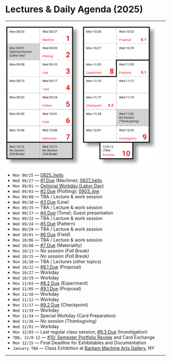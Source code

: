 # Lectures & Daily Agenda (2025)

---

<img src="../../syllabus/img/2025_schedule.png" width="480">

* `Mon 08/25` — [0825_hello](0825_hello/README.md)
* `Wed 08/27` — [#1 Due](../../assignments/2025/01_drawing_machine/README.md) (Machine); [0827_hello](0827_hello/README.md)
* `Mon 09/01` — [Optional Workday (Labor Day)](0901_workday/README.md)  
* `Wed 09/03` — [#2 Due](../../assignments/2025/02_getting_started/README.md) (Plotting); [0903_line](0903_line/README.md)
* `Mon 09/08` — TBA / Lecture & work session
* `Wed 09/10` — [#3 Due](../../assignments/2025/03_line/README.md) (Line)
* `Mon 09/15` — TBA / Lecture & work session
* `Wed 09/17` — [#4 Due](../../assignments/2025/04_tone/README.md) (Tone); Guest presentation
* `Mon 09/22` — TBA / Lecture & work session
* `Wed 09/24` — [#5 Due](../../assignments/2025/05_pattern/README.md) (Pattern)
* `Mon 09/29` — TBA / Lecture & work session
* `Wed 10/01` — [#6 Due](../../assignments/2025/06_field_distribution/README.md) (Field)
* `Mon 10/06` — TBA / Lecture & work session
* `Wed 10/08` — [#7 Due](../../assignments/2025/07_material_conditions/README.md) (Materiality)
* `Mon 10/13` — *No session (Fall Break)*
* `Wed 10/15` — *No session (Fall Break)*
* `Mon 10/20` — TBA / Lectures (other topics)
* `Wed 10/22` — [#8.1 Due](../../assignments/2025/08_self_directed_experiment/README.md) (Proposal)
* `Mon 10/27` — Workday
* `Wed 10/29` — Workday
* `Mon 11/03` — [#8.2 Due](../../assignments/2025/08_self_directed_experiment/README.md) (Experiment)
* `Wed 11/05` — [#9.1 Due](../../assignments/2025/09_self_directed_investigation/README.md) (Proposal)
* `Mon 11/10` — Workday
* `Wed 11/12` — Workday
* `Mon 11/17` — [#9.2 Due](../../assignments/2025/09_self_directed_investigation/README.md) (Checkpoint)
* `Wed 11/19` — Workday
* `Mon 11/24` — Special Workday (Card Preparation)
* `Wed 11/26` — *No session (Thanksgiving)*
* `Wed 12/01` — Workday
* `Mon 12/03` — Last regular class session; [#9.3 Due](../../assignments/2025/09_self_directed_investigation/README.md) (Investigation)
* `TBA, 12/8-12` — [#10: Semester Portfolio Review](../../assignments/2025/10_portfolio_review/README.md) and Card Exchange
* `Mon 12/15` — Final Deadline for Exhibitables and Documentation
* `January TBA`  — Class Exhibition at [Bantam Machine Arts Gallery](https://bantamtools.com/pages/gallery), NY

---

